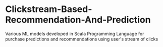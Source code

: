 # Clickstream-Based-Recommendation-And-Prediction
Various ML models developed in Scala Programming Language for purchase predictions and recommendations using user's stream of clicks
